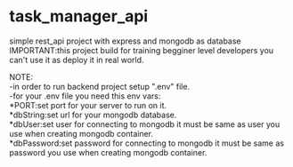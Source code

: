 # task_manager_api

simple rest_api project with express and mongodb as database<br>
IMPORTANT:this project build for training begginer level developers you can't use it as deploy it in real world.

NOTE:<br>
-in order to run backend project setup ".env" file.<br>
-for your .env file you need this env vars: <br>
*PORT:set port for your server to run on it. <br>
*dbString:set url for your mongodb database. <br>
*dbUser:set user for connecting to mongodb it must be same as user you use when creating mongodb container.<br>
*dbPassword:set password for connecting to mongodb it must be same as password you use when creating mongodb container.<br>

